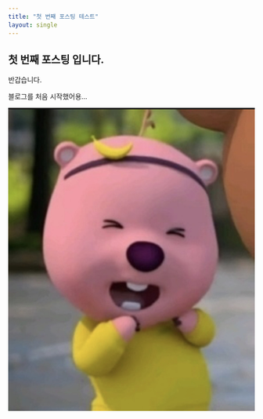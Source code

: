```yaml
---
title: "첫 번째 포스팅 테스트"
layout: single
---
```



## 첫 번째 포스팅 입니다.

반갑습니다.

블로그를 처음 시작했어용...

![60E34B8E-A999-4CFD-914D-CF51851FE1C3_1_105_c](../images/2023-05-31-first-posting/60E34B8E-A999-4CFD-914D-CF51851FE1C3_1_105_c.jpeg)
